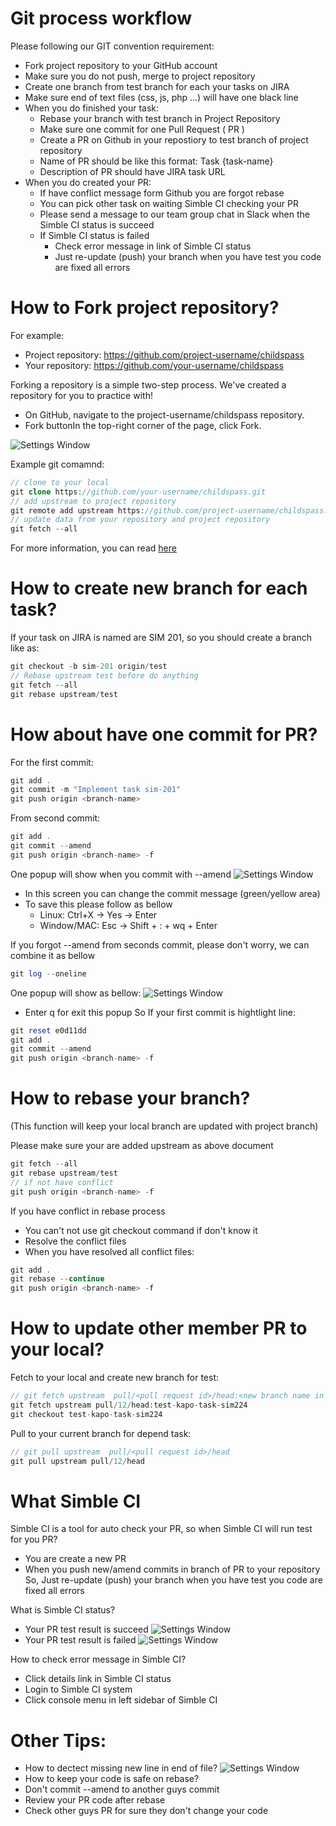 Git process workflow
=====================

Please following our GIT convention requirement:

- Fork project repository to your GitHub account
- Make sure you do not push, merge to project repository
- Create one branch from test branch for each your tasks on JIRA
- Make sure end of text files (css, js, php ...) will have one black line
- When you do finished your task:
  - Rebase your branch with test branch in Project Repository
  - Make sure one commit for one Pull Request ( PR )
  - Create a PR on Github in your repostiory to test branch of project repository
  - Name of PR should be like this format: Task {task-name}
  - Description of PR should have JIRA task URL
- When you do created your PR:
  - If have conflict message form Github you are forgot rebase
  - You can pick other task on waiting Simble CI checking your PR
  - Please send a message to our team group chat in Slack when the Simble CI status is succeed
  - If Simble CI status is failed
    - Check error message in link of Simble CI status
    - Just re-update (push) your branch when you have test you code are fixed all errors

How to Fork project repository?
=====================
For example: 
  - Project repository: https://github.com/project-username/childspass
  - Your repository: https://github.com/your-username/childspass
  
Forking a repository is a simple two-step process. We've created a repository for you to practice with!
- On GitHub, navigate to the project-username/childspass repository.
- Fork buttonIn the top-right corner of the page, click Fork.

![Settings Window](https://raw.github.com/vantienvnn/php-team-workflow/master/images/fork.PNG)

Example git comamnd:

```php
// clone to your local
git clone https://github.com/your-username/childspass.git
// add upstream to project repository
git remote add upstream https://github.com/project-username/childspass.git
// update data from your repository and project repository
git fetch --all
```

For more information, you can read [here](https://help.github.com/articles/fork-a-repo/)

How to create new branch for each task?
=====================
If your task on JIRA is named are SIM 201, so you should create a branch like as:
```php
git checkout -b sim-201 origin/test
// Rebase upstream test before do anything
git fetch --all
git rebase upstream/test
```

How about have one commit for PR?
=====================
For the first commit:
```php
git add .
git commit -m "Implement task sim-201"
git push origin <branch-name>
```
From second commit:
```php
git add .
git commit --amend
git push origin <branch-name> -f
```
One popup will show when you commit with --amend
![Settings Window](https://raw.github.com/vantienvnn/php-team-workflow/master/images/commit_amend.PNG)
- In this screen you can change the commit message (green/yellow area)
- To save this please follow as bellow
  - Linux: Ctrl+X -> Yes -> Enter
  - Window/MAC: Esc -> Shift + : + wq + Enter

If you forgot --amend from seconds commit, please don't worry, we can combine it as bellow
```php
git log --oneline
```
One popup will show as bellow:
![Settings Window](https://raw.github.com/vantienvnn/php-team-workflow/master/images/commit_log.PNG)
- Enter q for exit this popup
So If your first commit is hightlight line:
```php
git reset e0d11dd
git add .
git commit --amend
git push origin <branch-name> -f
```

How to rebase your branch?
=====================
(This function will keep your local branch are updated with project branch)

Please make sure your are added upstream as above document
```php
git fetch --all
git rebase upstream/test
// if not have conflict
git push origin <branch-name> -f
```
If you have conflict in rebase process
- You can't not use git checkout command if don't know it
- Resolve the conflict files
- When you have resolved all conflict files:
```php
git add .
git rebase --continue
git push origin <branch-name> -f
```
  
How to update other member PR to your local?
=====================
Fetch to your local and create new branch for test:
```php
// git fetch upstream  pull/<pull request id>/head:<new branch name in your local>
git fetch upstream pull/12/head:test-kapo-task-sim224
git checkout test-kapo-task-sim224
```
Pull to your current branch for depend task:
```php
// git pull upstream  pull/<pull request id>/head
git pull upstream pull/12/head
```

What Simble CI
=====================
Simble CI is a tool for auto check your PR, so when Simble CI will run test for you PR?
- You are create a new PR
- When you push new/amend commits in branch of PR to your repository
  So, Just re-update (push) your branch when you have test you code are fixed all errors

What is Simble CI status?
- Your PR test result is succeed
 ![Settings Window](https://raw.github.com/vantienvnn/php-team-workflow/master/images/simble-ci-ok.PNG)
- Your PR test result is failed
 ![Settings Window](https://raw.github.com/vantienvnn/php-team-workflow/master/images/simble-ci-fail.PNG)

How to check error message in Simble CI?
- Click details link in Simble CI status
- Login to Simble CI system
- Click console menu in left sidebar of Simble CI

Other Tips:
=====================
- How to dectect missing new line in end of file?
 ![Settings Window](https://raw.github.com/vantienvnn/php-team-workflow/master/images/missing_newline.PNG)
- How to keep your code is safe on rebase?
 - Don't commit --amend to another guys commit
 - Review your PR code after rebase
 - Check other guys PR for sure they don't change your code
